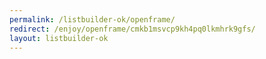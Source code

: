 ```yaml
---
permalink: /listbuilder-ok/openframe/
redirect: /enjoy/openframe/cmkb1msvcp9kh4pq0lkmhrk9gfs/
layout: listbuilder-ok
---
```

